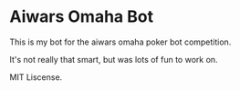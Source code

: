 # Aiwars Omaha Bot

This is my bot for the aiwars omaha poker bot competition.

It's not really that smart, but was lots of fun to work on.

MIT Liscense.